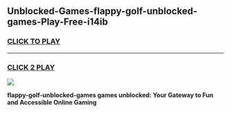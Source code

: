 
## Unblocked-Games-flappy-golf-unblocked-games-Play-Free-i14ib
<h3>
<a href="https://premium76.site?title=flappy-golf-unblocked-games&ref=19M">CLICK TO PLAY</a></h3>
<hr>

<h3>
<a href="https://premium76.site?title=flappy-golf-unblocked-games&ref=19M">CLICK 2 PLAY</a>
  
</h3>

<a href="https://premium76.site?title=flappy-golf-unblocked-games&ref=19M"><img src="https://clearcache.store/games.png"></a>


**flappy-golf-unblocked-games games unblocked: Your Gateway to Fun and Accessible Online Gaming**
